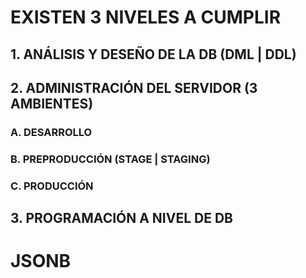 # EXISTEN 3 NIVELES A CUMPLIR

## 1. ANÁLISIS Y DESEÑO DE LA DB (DML | DDL)

## 2. ADMINISTRACIÓN DEL SERVIDOR (3 AMBIENTES)

### A. DESARROLLO

### B. PREPRODUCCIÓN (STAGE | STAGING)

### C. PRODUCCIÓN

## 3. PROGRAMACIÓN A NIVEL DE DB

# JSONB
